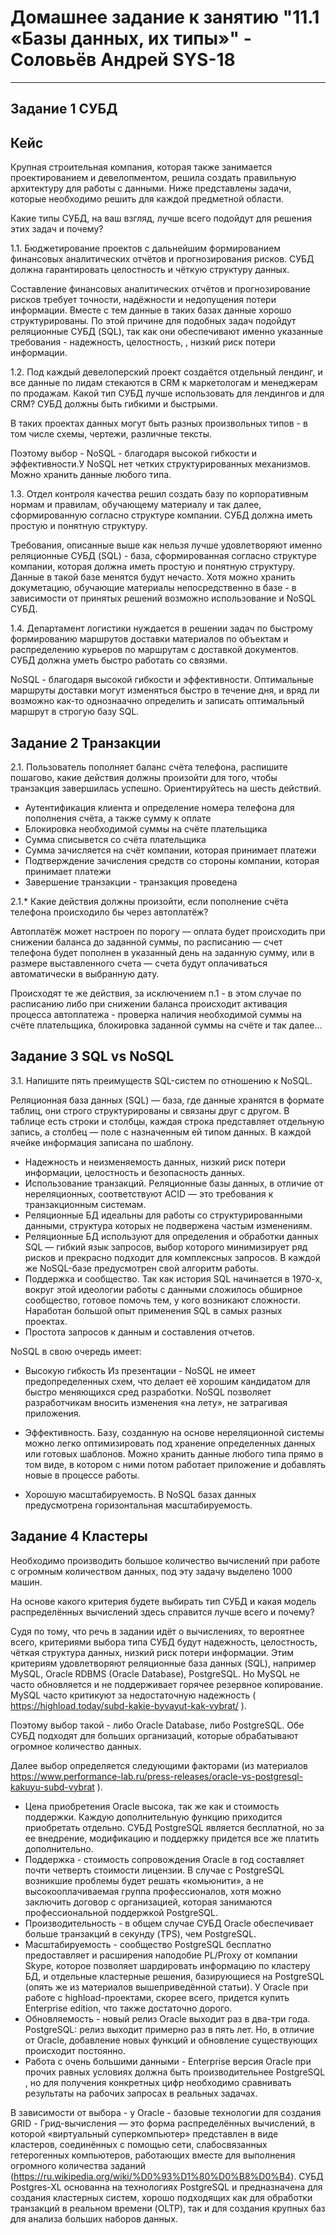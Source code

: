 # Домашнее задание к занятию "11.1 «Базы данных, их типы»" - Соловьёв Андрей SYS-18

---

## Задание 1 СУБД

## Кейс

Крупная строительная компания, которая также занимается проектированием и девелопментом, решила создать правильную архитектуру для работы с данными. Ниже представлены задачи, которые необходимо решить для каждой предметной области.

Какие типы СУБД, на ваш взгляд, лучше всего подойдут для решения этих задач и почему?

1.1. Бюджетирование проектов с дальнейшим формированием финансовых аналитических отчётов и прогнозирования рисков. СУБД должна гарантировать целостность и чёткую структуру данных.

Составление финансовых аналитических отчётов и прогнозирование рисков требует точности, надёжности и недопущения потери информации. Вместе с тем данные в таких базах данные хорошо структурированы.
По этой причине для  подобных задач  подойдут реляционные СУБД (SQL), так как они обеспечивают именно указанные требования - надежность, целостность, , низкий риск потери информации. 

1.2. Под каждый девелоперский проект создаётся отдельный лендинг, и все данные по лидам стекаются в CRM к маркетологам и менеджерам по продажам. Какой тип СУБД лучше использовать для лендингов и для CRM? СУБД должны быть гибкими и быстрыми.

В таких проектах данных могут быть разных произвольных типов - в том числе схемы, чертежи, различные тексты.

Поэтому выбор - NoSQL - благодаря высокой гибкости и эффективности.У NoSQL нет четких структурированных механизмов. Можно хранить данные любого типа.

1.3. Отдел контроля качества решил создать базу по корпоративным нормам и правилам, обучающему материалу и так далее, сформированную согласно структуре компании. СУБД должна иметь простую и понятную структуру.

Требования, описанные выше как нельзя лучше удовлетворяют именно реляционные СУБД (SQL) - база, сформированная согласно структуре компании, которая должна иметь простую и понятную структуру. Данные в такой базе менятся будут нечасто.
Хотя можно хранить докуметацию, обучающие материалы непосредственно в базе - в зависимости от принятых решений возможно использование и NoSQL СУБД.

1.4. Департамент логистики нуждается в решении задач по быстрому формированию маршрутов доставки материалов по объектам и распределению курьеров по маршрутам с доставкой документов. СУБД должна уметь быстро работать со связями.

NoSQL - благодаря высокой гибкости и эффективности. Оптимальные маршруты доставки могут изменяться быстро в течение дня, и вряд ли возможно как-то однознаачно
определить и записать оптимальный маршрут в строгую базу SQL. 

## Задание 2 Транзакции

2.1. Пользователь пополняет баланс счёта телефона, распишите пошагово, какие действия должны произойти для того, чтобы транзакция завершилась успешно. Ориентируйтесь на шесть действий.

- Аутентификация клиента и определение номера телефона для пополнения счёта, а также сумму к оплате
- Блокировка необходимой суммы на счёте плательщика 
- Сумма списывется со счёта плательщика
- Сумма зачисляется на счёт компании, которая принимает платежи
- Подтверждение зачисления средств со стороны компании, которая принимает платежи
- Завершение транзакции - транзакция проведена

2.1.* Какие действия должны произойти, если пополнение счёта телефона происходило бы через автоплатёж?

Автоплатёж может настроен по порогу — оплата будет происходить при снижении баланса до заданной суммы, по расписанию — счет телефона будет пополнен в указанный  день на заданную сумму, или в размере выставленного счета — счета будут оплачиваться автоматически в выбранную дату.

Происходят те же действия, за исключением п.1 - в этом случае по расписанию либо при снижении баланса происходит активация процесса автоплатежа - проверка наличия необходимой суммы на счёте плательщика, блокировка заданной суммы на счёте и так далее...


## Задание 3 SQL vs NoSQL

3.1. Напишите пять преимуществ SQL-систем по отношению к NoSQL.

Реляционная база данных (SQL) — база, где данные хранятся в формате таблиц, они строго структурированы и связаны друг с другом. В таблице есть строки и столбцы, каждая строка представляет отдельную запись, а столбец — поле с назначенным ей типом данных. В каждой ячейке информация записана по шаблону.

- Надежность и неизменяемость данных, низкий риск потери информации, целостность и безопасность данных.
- Использование транзакций. Реляционные базы данных, в отличие от нереляционных, соответствуют ACID — это требования к транзакционным системам.
- Реляционные БД идеальны для работы со структурированными данными, структура которых не подвержена частым изменениям.
- Реляционные БД используют для определения и обработки данных SQL — гибкий язык запросов, выбор которого минимизирует ряд рисков и прекрасно подходит для комплексных запросов. В каждой же NoSQL-базе предусмотрен свой алгоритм работы.
- Поддержка и сообщество. Так как история SQL начинается в 1970-х, вокруг этой идеологии работы с данными сложилось обширное сообщество, готовое помочь тем, у кого возникают сложности. Наработан большой опыт применения SQL в самых разных проектах.
- Простота запросов к данным и составления отчетов.


NoSQL в свою очередь  имеет:

- Высокую гибкость
Из презентации - NoSQL не имеет предопределенных схем, что делает её хорошим кандидатом для быстро меняющихся сред разработки.
NoSQL позволяет разработчикам вносить изменения «на лету», не затрагивая приложения.

- Эффективность. Базу, созданную на основе нереляционной системы можно легко оптимизировать под хранение определенных данных или готовых шаблонов. 
Можно хранить данные любого типа прямо в том виде, в котором с ними потом работает приложение и добавлять новые в процессе работы.

- Хорошую масштабируемость. В NoSQL базах данных предусмотрена горизонтальная масштабируемость. 


## Задание 4 Кластеры

Необходимо производить большое количество вычислений при работе с огромным количеством данных, под эту задачу выделено 1000 машин.

На основе какого критерия будете выбирать тип СУБД и какая модель распределённых вычислений здесь справится лучше всего и почему?


Судя по тому, что речь в задании идёт о вычислениях, то вероятнее всего, критериями выбора типа СУБД будут надежность, целостность, чёткая структура данных, низкий риск потери информации. Этим критериям удовлетворяют реляционные база данных (SQL), например MySQL, Oracle RDBMS (Oracle Database), PostgreSQL.
Но MySQL не часто обновляется и не поддерживает горячее резервное копирование. MySQL часто критикуют за недостаточную надежность ( https://highload.today/subd-kakie-byvayut-kak-vybrat/ ).

Поэтому выбор такой - либо Oracle Database, либо PostgreSQL. Обе СУБД подходят для больших организаций, которые обрабатывают огромное количество данных.

Далее выбор определяется следующими факторами (из материалов https://www.performance-lab.ru/press-releases/oracle-vs-postgresql-kakuyu-subd-vybrat ).
- Цена приобретения Oracle высока, так же как и стоимость поддержки. Каждую дополнительную функцию приходится приобретать отдельно. СУБД PostgreSQL является бесплатной, но за ее внедрение, модификацию и поддержку придется все же платить дополнительно.
- Поддержка - стоимость сопровождения Oracle в год составляет почти четверть стоимости лицензии. В случае с PostgreSQL возникшие проблемы будет решать «комьюнити», а не высокооплачиваемая группа профессионалов, хотя можно заключить договор с организацией, которая занимаются профессиональной поддержкой PostgreSQL.
- Производительность - в общем случае СУБД Oracle обеспечивает больше транзакций в секунду (TPS), чем PostgreSQL.
- Масштабируемость - сообщество PostgreSQL бесплатно предоставляет и расширения наподобие PL/Proxy от компании Skype, которое позволяет шардировать информацию по кластеру БД, и отдельные кластерные решения, базирующиеся на PostgreSQL (опять же из материалов вышеприведённой статьи). У Oracle при работе с highload-проектами, скорее всего, придется купить Enterprise edition, что также достаточно дорого.
- Обновляемость - новый релиз Oracle выходит раз в два-три года. PostgreSQL: релиз выходит примерно раз в пять лет. Но, в отличие от Oracle, добавление новых функций и обновление существующих происходит постоянно. 
- Работа с очень большими данными - Enterprise версия Oracle при прочих равных условиях должна быть производительнее PostgreSQL , но для получения конкретных цифр необходимо сравнивать результаты на рабочих запросах в реальных задачах.

В зависимости от выбора - у Oracle - базовые технологии для создания GRID - Грид-вычисления — это форма распределённых вычислений, в которой «виртуальный суперкомпьютер» представлен в виде кластеров, соединённых с помощью сети, слабосвязанных гетерогенных компьютеров, работающих вместе для выполнения огромного количества заданий (https://ru.wikipedia.org/wiki/%D0%93%D1%80%D0%B8%D0%B4). 
СУБД Postgres-XL основанна на технологиях PostgreSQL и предназначена для создания кластерных систем, хорошо подходящих как для обработки транзакций в реальном времени (OLTP), так и для создания крупных баз для анализа больших наборов данных. 













 
